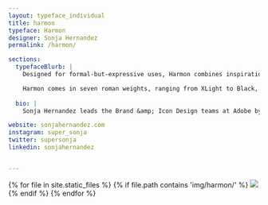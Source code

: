```yaml
---
layout: typeface_individual
title: harmon
typeface: Harmon
designer: Sonja Hernandez
permalink: /harmon/

sections:
  typefaceBlurb: |
    Designed for formal-but-expressive uses, Harmon combines inspiration from classical inscriptional letterforms with calligraphic flat-brush stylings to create an even and refined character with a twinge of personality.

    Harmon comes in seven roman weights, ranging from XLight to Black, all looking their best when used 14 points and up. Primarily for display purposes, Harmon features long tapered vertical strokes, gently flared serifs, and a few unexpected angles to keep  it interesting.
    
  bio: |
    Sonja Hernandez leads the Brand &amp; Icon Design teams at Adobe by day, and moonlights as a letterer and novice typedesigner. She lives in Berkeley with her cat & three chickens.

website: sonjahernandez.com
instagram: super_sonja
twitter: supersonja
linkedin: sonjahernandez


---
```


<div class="typeface__images">
{% for file in site.static_files %}
  {% if file.path contains 'img/harmon/' %}
    <img src="{{ file.path }}" />
  {% endif %}
{% endfor %}
</div>
